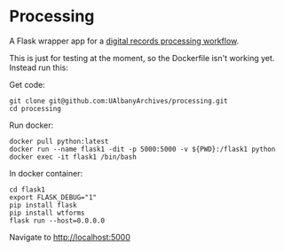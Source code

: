 # Processing

A Flask wrapper app for a [digital records processing workflow](https://github.com/UAlbanyArchives/ingest-processing-workflow).

This is just for testing at the moment, so the Dockerfile isn't working yet. Instead run this:

Get code:
```
git clone git@github.com:UAlbanyArchives/processing.git
cd processing
```
Run docker:
```
docker pull python:latest
docker run --name flask1 -dit -p 5000:5000 -v ${PWD}:/flask1 python
docker exec -it flask1 /bin/bash
```
In docker container:
```
cd flask1
export FLASK_DEBUG="1" 
pip install flask
pip install wtforms
flask run --host=0.0.0.0
```

Navigate to [http://localhost:5000](http://localhost:5000)
